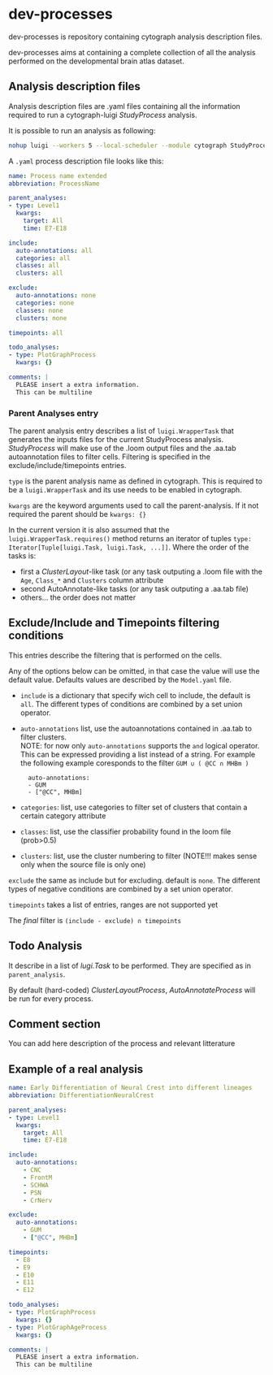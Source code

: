 # dev-processes

dev-processes is repository containing cytograph analysis description files.

dev-processes aims at containing a complete collection of all the analysis performed on the developmental brain atlas dataset.


## Analysis description files

Analysis description files are .yaml files containing all the information required to run a cytograph-luigi *StudyProcess* analysis.
 
It is possible to run an analysis as following:

```bash
nohup luigi --workers 5 --local-scheduler --module cytograph StudyProcess --processname DifferentiationNeuralCrest > nohup.out &
```

A `.yaml` process description file looks like this:

```yaml
name: Process name extended
abbreviation: ProcessName

parent_analyses:
- type: Level1
  kwargs:
    target: All
    time: E7-E18

include:
  auto-annotations: all
  categories: all
  classes: all
  clusters: all

exclude:
  auto-annotations: none
  categories: none
  classes: none
  clusters: none

timepoints: all

todo_analyses:
- type: PlotGraphProcess
  kwargs: {}

comments: |
  PLEASE insert a extra information.
  This can be multiline

```

### Parent Analyses entry

The parent analysis entry describes a list of `luigi.WrapperTask` that generates the inputs files for the current StudyProcess analysis. *StudyProcess* will make use of the .loom output files and the .aa.tab autoannotation files to filter cells. Filtering is specified in the exclude/include/timepoints entries.

`type` is the parent analysis name as defined in cytograph. This is required to be a `luigi.WrapperTask` and its use needs to be enabled in cytograph.

`kwargs` are the keyword arguments used to call the parent-analysis. If it not required the parent should be `kwargs: {}`

In the current version it is also assumed that the `luigi.WrapperTask.requires()` method returns an iterator of tuples `type: Iterator[Tuple[luigi.Task, luigi.Task, ...]]`. Where the order of the tasks is:

* first a *ClusterLayout*-like task (or any task outputing a .loom file with the `Age`, `Class_*` and `Clusters` column attribute
* second  AutoAnnotate-like tasks (or any task outputing a .aa.tab file)
* others... the order does not matter

## Exclude/Include and Timepoints filtering conditions

This entries describe the filtering that is performed on the cells.

Any of the options below can be omitted, in that case the value will use the default value. Defaults values are described by the `Model.yaml` file.

* `include` is a dictionary that specify wich cell to include, the default is `all`. The different types of conditions are combined by a set union operator.
* `auto-annotations` list, use the autoannotations contained in .aa.tab to filter clusters.  
NOTE: for now only `auto-annotations` supports the `and` logical operator. This can be expressed providing a list instead of a string. For example the following example coresponds to the filter `GUM ∪ ( @CC ∩ MHBm )`

        auto-annotations:
        - GUM
        - ["@CC", MHBm]

* `categories`: list, use categories to filter set of clusters that contain a certain category attribute
* `classes`: list,  use the classifier probability found in the loom file (prob>0.5)
* `clusters`: list,  use the cluster numbering to filter (NOTE!!! makes sense only when the source file is only one)

`exclude` the same as include but for excluding. default is `none`. The different types of negative conditions are combined by a set union operator.

`timepoints` takes a list of entries, ranges are not supported yet

The *final* filter is `(include - exclude) ∩ timepoints`

## Todo Analysis

It describe in a list of *lugi.Task* to be performed. They are specified as in `parent_analysis`.

By default (hard-coded) *ClusterLayoutProcess*, *AutoAnnotateProcess* will be run for every process.

## Comment section

You can add here description of the process and relevant litterature

## Example of a real analysis

```yaml
name: Early Differentiation of Neural Crest into different lineages
abbreviation: DifferentiationNeuralCrest

parent_analyses:
- type: Level1
  kwargs:
    target: All
    time: E7-E18

include:
  auto-annotations:
    - CNC
    - FrontM
    - SCHWA
    - PSN
    - CrNerv

exclude:
  auto-annotations:
    - GUM
    - ["@CC", MHBm]

timepoints:
  - E8
  - E9
  - E10
  - E11
  - E12

todo_analyses:
- type: PlotGraphProcess
  kwargs: {}
- type: PlotGraphAgeProcess
  kwargs: {}

comments: |
  PLEASE insert a extra information.
  This can be multiline


```